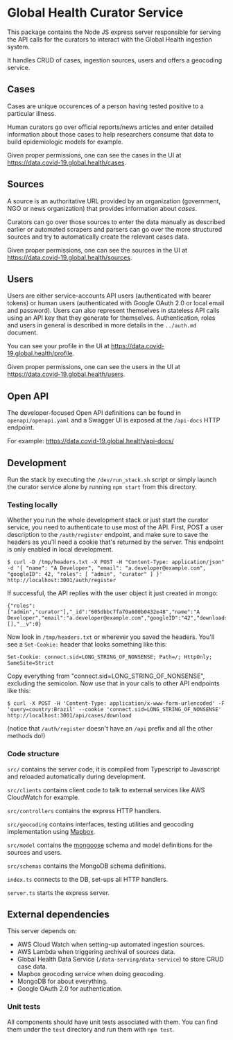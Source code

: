 # Global Health Curator Service

This package contains the Node JS express server responsible for serving the API calls for the curators to interact with the Global Health ingestion system.

It handles CRUD of cases, ingestion sources, users and offers a geocoding service.

## Cases

Cases are unique occurences of a person having tested positive to a particular illness.

Human curators go over official reports/news articles and enter detailed information about those cases to help researchers consume that data to build epidemiologic models for example.

Given proper permissions, one can see the cases in the UI at https://data.covid-19.global.health/cases.

## Sources

A source is an authoritative URL provided by an organization (government, NGO or news organization) that provides information about _cases_.

Curators can go over those sources to enter the data manually as described earlier or automated scrapers and parsers can go over the more structured sources and try to automatically create the relevant cases data.

Given proper permissions, one can see the sources in the UI at https://data.covid-19.global.health/sources.

## Users

Users are either service-accounts API users (authenticated with bearer tokens) or human users (authenticated with Google OAuth 2.0 or local email and password). Users can also represent themselves in stateless API calls using an API key that they generate for themselves. Authentication, roles and users in general is described in more details in the `../auth.md` document.

You can see your profile in the UI at https://data.covid-19.global.health/profile.

Given proper permissions, one can see the users in the UI at https://data.covid-19.global.health/users.

## Open API

The developer-focused Open API definitions can be found in `openapi/openapi.yaml` and a Swagger UI is exposed at the `/api-docs` HTTP endpoint.

For example: https://data.covid-19.global.health/api-docs/

## Development

Run the stack by executing the `/dev/run_stack.sh` script or simply launch the curator service alone by running `npm start` from this directory.

### Testing locally

Whether you run the whole development stack or just start the curator service, you need to authenticate to use most of the API. First, POST a user description to the `/auth/register` endpoint, and make sure to save the headers as you'll need a cookie that's returned by the server. This endpoint is only enabled in local development.

    $ curl -D /tmp/headers.txt -X POST -H "Content-Type: application/json" -d '{ "name": "A Developer", "email": "a.developer@example.com", "googleID": 42, "roles": [ "admin", "curator" ] }' http://localhost:3001/auth/register

If successful, the API replies with the user object it just created in mongo:

    {"roles":["admin","curator"],"_id":"605dbbc7fa70a600b0432e48","name":"A Developer","email":"a.developer@example.com","googleID":"42","downloads":[],"__v":0}

Now look in `/tmp/headers.txt` or wherever you saved the headers. You'll see a `Set-Cookie:` header that looks something like this:

    Set-Cookie: connect.sid=LONG_STRING_OF_NONSENSE; Path=/; HttpOnly; SameSite=Strict

Copy everything from "connect.sid=LONG_STRING_OF_NONSENSE", excluding the semicolon. Now use that in your calls to other API endpoints like this:

    $ curl -X POST -H 'Content-Type: application/x-www-form-urlencoded' -F 'query=country:Brazil' --cookie 'connect.sid=LONG_STRING_OF_NONSENSE' http://localhost:3001/api/cases/download

(notice that `/auth/register` doesn't have an `/api` prefix and all the other methods do!)

### Code structure

`src/` contains the server code, it is compiled from Typescript to Javascript and reloaded automatically during development.

`src/clients` contains client code to talk to external services like AWS CloudWatch for example.

`src/controllers` contains the express HTTP handlers.

`src/geocoding` contains interfaces, testing utilities and geocoding implementation using [Mapbox](https://www.mapbox.com).

`src/model` contains the [mongoose](https://mongoosejs.com/) schema and model definitions for the sources and users.

`src/schemas` contains the MongoDB schema definitions.

`index.ts` connects to the DB, set-ups all HTTP handlers.

`server.ts` starts the express server.

## External dependencies

This server depends on:

- AWS Cloud Watch when setting-up automated ingestion sources.
- AWS Lambda when triggering archival of sources data.
- Global Health Data Service (`/data-serving/data-service`) to store CRUD case data.
- Mapbox geocoding service when doing geocoding.
- MongoDB for about everything.
- Google OAuth 2.0 for authentication.

### Unit tests

All components should have unit tests associated with them.
You can find them under the `test` directory and run them with `npm test`.
